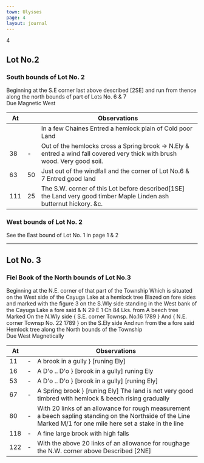 ```yaml
---
town: Ulysses
page: 4
layout: journal
---
```


4

## Lot No.2

### South bounds of Lot No. 2

Beginning at the S.E corner last above described [2SE] and run from thence
along the north bounds of part of Lots No. 6 & 7 \
Due Magnetic West

| At |    | Observations |
| -- | -- | ------------ |
| | | In a few Chaines Entred a hemlock plain of Cold poor Land |
| 38 | - | Out of the hemlocks cross a Spring brook → N.Ely & entred a wind fall covered very thick with brush wood. Very good soil. |
| 63 | 50 | Just out of the windfall and the corner of Lot No.6 & 7 Entred good land |
| 111 | 25 | The S.W. corner of this Lot before described[1SE] the Land very good timber Maple Linden ash butternut hickory. &c. |

### West bounds of Lot No. 2

See the East bound of Lot No. 1 in page 1 & 2

---

## Lot No. 3

### Fiel Book of the North bounds of Lot No.3

Beginning at the N.E. corner of that part of the Township Which is situated on the West side of
the Cayuga Lake at a hemlock tree Blazed on fore sides and marked with the figure 3 on the
S.Wly side standing in the West bank of the Cayuga Lake a fore said & N 29 E 1 Ch 84 Lks. from
A beech tree Marked On the N.Wly side { S.E. corner Townsp. No.16 1789 } And { N.E. corner Townsp No. 22 1789 } on the S.Ely side
And run from the a fore said Hemlock tree along the North bounds of the Township \
Due West Magnetically

| At |    | Observations |
| -- | -- | ------------ |
| 11 | - | A brook in a gully } [runing Ely] |
| 16 | - | A D'o .. D'o } [brook in a gully] runing Ely |
| 53 | - | A D'o .. D'o } [brook in a gully] [runing Ely] |
| 67 | - | A Spring brook } [runing Ely] The land is not very good timbred with hemlock & beech rising gradually |
| 80 | - | With 20 links of an allowance for rough measurement a beech sapling standing on the Northside of the Line Marked M/1 for one mile here set a stake in the line |
| 118 | - | A fine large brook with high falls |
| 122 | - | With the above 20 links of an allowance for roughage the N.W. corner above Described [2NE] |
